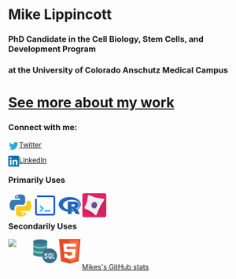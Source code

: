 # Mike Lippincott
###
### PhD Candidate in the Cell Biology, Stem Cells, and Development Program    
### at the University of Colorado Anschutz Medical Campus

# [See more about my work](https://mikelippincott.github.io/)

### Connect with me:

<img align="left" alt="codeSTACKr | Twitter" width="22px" src="Images/twitter-logo-vector-png-clipart-1.png" /> [Twitter](https://twitter.com/mike_lippincott)  

<img align="left" alt="codeSTACKr | LinkedIn" width="22px" src="Images/LinkedIn_logo_initials.png"/> [LinkedIn](https://www.linkedin.com/in/mlippincott/)  


### Primarily Uses
<img align="left" width="50px" src="Images/python.svg" />
<img align="left" width="50px" src="Images/Bash.png" />
<img align="left" width="50px" src="Images/R.png" />
<img align="left" width="50px" src="Images/710590.png" />      

<br/><br/>
    
### Secondarily Uses
<img align="left" width="50px" src="https://upload.wikimedia.org/wikipedia/commons/thumb/5/55/FIJI_%28software%29_Logo.svg/1200px-FIJI_%28software%29_Logo.svg.png" />  
<img align="left" width="50px" src="Images/SQL.png" />
<img align="left" width="50px" src="Images/HTML.png" />    

<br/><br/>

 
[Mikes's GitHub stats](https://github-readme-stats.vercel.app/api?username=MikeLippincott&show_icons=true&theme=radical)
